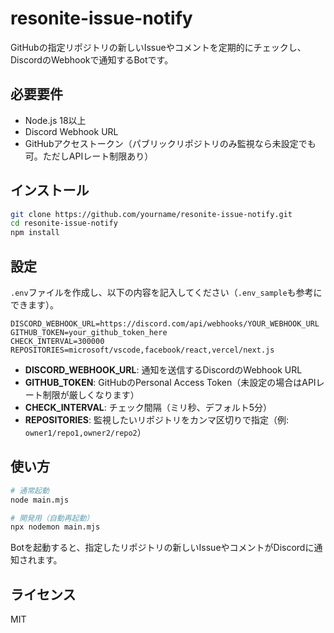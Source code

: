 # resonite-issue-notify

GitHubの指定リポジトリの新しいIssueやコメントを定期的にチェックし、DiscordのWebhookで通知するBotです。

## 必要要件

- Node.js 18以上
- Discord Webhook URL
- GitHubアクセストークン（パブリックリポジトリのみ監視なら未設定でも可。ただしAPIレート制限あり）

## インストール

```bash
git clone https://github.com/yourname/resonite-issue-notify.git
cd resonite-issue-notify
npm install
```

## 設定

`.env`ファイルを作成し、以下の内容を記入してください（`.env_sample`も参考にできます）。

```
DISCORD_WEBHOOK_URL=https://discord.com/api/webhooks/YOUR_WEBHOOK_URL
GITHUB_TOKEN=your_github_token_here
CHECK_INTERVAL=300000
REPOSITORIES=microsoft/vscode,facebook/react,vercel/next.js
```

- **DISCORD_WEBHOOK_URL**: 通知を送信するDiscordのWebhook URL
- **GITHUB_TOKEN**: GitHubのPersonal Access Token（未設定の場合はAPIレート制限が厳しくなります）
- **CHECK_INTERVAL**: チェック間隔（ミリ秒、デフォルト5分）
- **REPOSITORIES**: 監視したいリポジトリをカンマ区切りで指定（例: `owner1/repo1,owner2/repo2`）

## 使い方

```bash
# 通常起動
node main.mjs

# 開発用（自動再起動）
npx nodemon main.mjs
```

Botを起動すると、指定したリポジトリの新しいIssueやコメントがDiscordに通知されます。

## ライセンス

MIT
